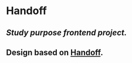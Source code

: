 # Handoff

## _Study purpose frontend project._

## Design based on [Handoff](https://www.figma.com/community/file/999063998897886435).

